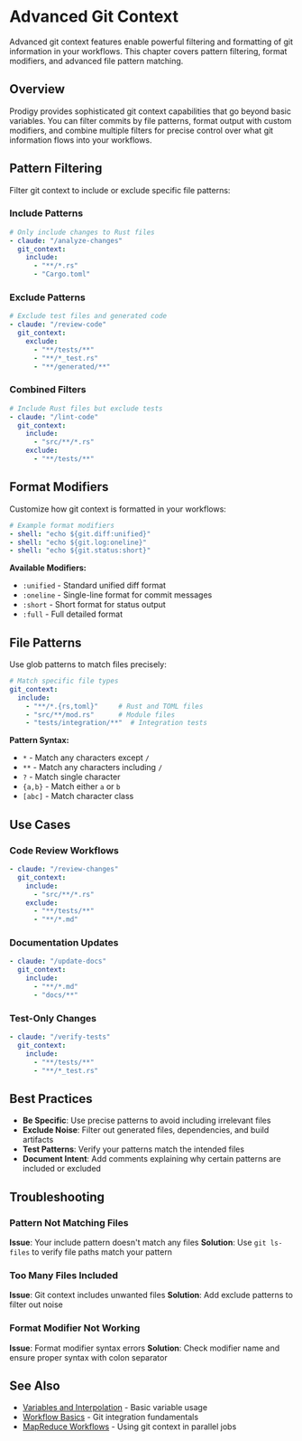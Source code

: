 # Advanced Git Context

Advanced git context features enable powerful filtering and formatting of git information in your workflows. This chapter covers pattern filtering, format modifiers, and advanced file pattern matching.

## Overview

Prodigy provides sophisticated git context capabilities that go beyond basic variables. You can filter commits by file patterns, format output with custom modifiers, and combine multiple filters for precise control over what git information flows into your workflows.

## Pattern Filtering

Filter git context to include or exclude specific file patterns:

### Include Patterns

```yaml
# Only include changes to Rust files
- claude: "/analyze-changes"
  git_context:
    include:
      - "**/*.rs"
      - "Cargo.toml"
```

### Exclude Patterns

```yaml
# Exclude test files and generated code
- claude: "/review-code"
  git_context:
    exclude:
      - "**/tests/**"
      - "**/*_test.rs"
      - "**/generated/**"
```

### Combined Filters

```yaml
# Include Rust files but exclude tests
- claude: "/lint-code"
  git_context:
    include:
      - "src/**/*.rs"
    exclude:
      - "**/tests/**"
```

## Format Modifiers

Customize how git context is formatted in your workflows:

```yaml
# Example format modifiers
- shell: "echo ${git.diff:unified}"
- shell: "echo ${git.log:oneline}"
- shell: "echo ${git.status:short}"
```

**Available Modifiers:**
- `:unified` - Standard unified diff format
- `:oneline` - Single-line format for commit messages
- `:short` - Short format for status output
- `:full` - Full detailed format

## File Patterns

Use glob patterns to match files precisely:

```yaml
# Match specific file types
git_context:
  include:
    - "**/*.{rs,toml}"     # Rust and TOML files
    - "src/**/mod.rs"      # Module files
    - "tests/integration/**"  # Integration tests
```

**Pattern Syntax:**
- `*` - Match any characters except `/`
- `**` - Match any characters including `/`
- `?` - Match single character
- `{a,b}` - Match either `a` or `b`
- `[abc]` - Match character class

## Use Cases

### Code Review Workflows

```yaml
- claude: "/review-changes"
  git_context:
    include:
      - "src/**/*.rs"
    exclude:
      - "**/tests/**"
      - "**/*.md"
```

### Documentation Updates

```yaml
- claude: "/update-docs"
  git_context:
    include:
      - "**/*.md"
      - "docs/**"
```

### Test-Only Changes

```yaml
- claude: "/verify-tests"
  git_context:
    include:
      - "**/tests/**"
      - "**/*_test.rs"
```

## Best Practices

- **Be Specific**: Use precise patterns to avoid including irrelevant files
- **Exclude Noise**: Filter out generated files, dependencies, and build artifacts
- **Test Patterns**: Verify your patterns match the intended files
- **Document Intent**: Add comments explaining why certain patterns are included or excluded

## Troubleshooting

### Pattern Not Matching Files

**Issue**: Your include pattern doesn't match any files
**Solution**: Use `git ls-files` to verify file paths match your pattern

### Too Many Files Included

**Issue**: Git context includes unwanted files
**Solution**: Add exclude patterns to filter out noise

### Format Modifier Not Working

**Issue**: Format modifier syntax errors
**Solution**: Check modifier name and ensure proper syntax with colon separator

## See Also

- [Variables and Interpolation](variables.md) - Basic variable usage
- [Workflow Basics](workflow-basics.md) - Git integration fundamentals
- [MapReduce Workflows](mapreduce.md) - Using git context in parallel jobs
